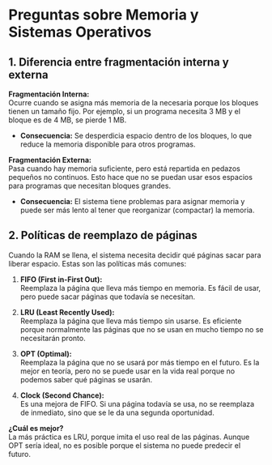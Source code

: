 # Preguntas sobre Memoria y Sistemas Operativos

## 1. Diferencia entre fragmentación interna y externa

**Fragmentación Interna:**  
Ocurre cuando se asigna más memoria de la necesaria porque los bloques tienen un tamaño fijo. Por ejemplo, si un programa necesita 3 MB y el bloque es de 4 MB, se pierde 1 MB.

- **Consecuencia:** Se desperdicia espacio dentro de los bloques, lo que reduce la memoria disponible para otros programas.

**Fragmentación Externa:**  
Pasa cuando hay memoria suficiente, pero está repartida en pedazos pequeños no continuos. Esto hace que no se puedan usar esos espacios para programas que necesitan bloques grandes.

- **Consecuencia:** El sistema tiene problemas para asignar memoria y puede ser más lento al tener que reorganizar (compactar) la memoria.

## 2. Políticas de reemplazo de páginas

Cuando la RAM se llena, el sistema necesita decidir qué páginas sacar para liberar espacio. Estas son las políticas más comunes:

1. **FIFO (First in-First Out):**  
   Reemplaza la página que lleva más tiempo en memoria. Es fácil de usar, pero puede sacar páginas que todavía se necesitan.

2. **LRU (Least Recently Used):**  
   Reemplaza la página que lleva más tiempo sin usarse. Es eficiente porque normalmente las páginas que no se usan en mucho tiempo no se necesitarán pronto.

3. **OPT (Optimal):**  
   Reemplaza la página que no se usará por más tiempo en el futuro. Es la mejor en teoría, pero no se puede usar en la vida real porque no podemos saber qué páginas se usarán.

4. **Clock (Second Chance):**  
   Es una mejora de FIFO. Si una página todavía se usa, no se reemplaza de inmediato, sino que se le da una segunda oportunidad.

**¿Cuál es mejor?**  
La más práctica es LRU, porque imita el uso real de las páginas. Aunque OPT sería ideal, no es posible porque el sistema no puede predecir el futuro.
